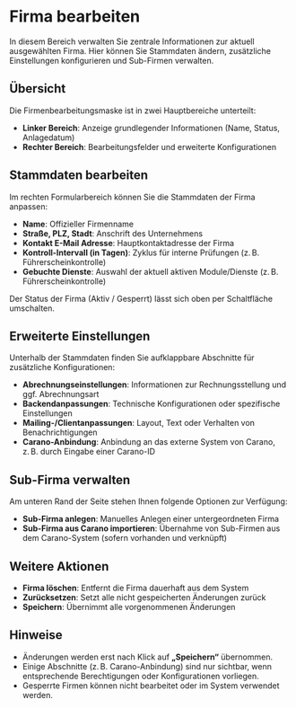 # Firma bearbeiten

In diesem Bereich verwalten Sie zentrale Informationen zur aktuell ausgewählten Firma. Hier können Sie Stammdaten ändern, zusätzliche Einstellungen konfigurieren und Sub-Firmen verwalten.

## Übersicht

Die Firmenbearbeitungsmaske ist in zwei Hauptbereiche unterteilt:

- **Linker Bereich**: Anzeige grundlegender Informationen (Name, Status, Anlagedatum)
- **Rechter Bereich**: Bearbeitungsfelder und erweiterte Konfigurationen

## Stammdaten bearbeiten

Im rechten Formularbereich können Sie die Stammdaten der Firma anpassen:

- **Name**: Offizieller Firmenname
- **Straße, PLZ, Stadt**: Anschrift des Unternehmens
- **Kontakt E-Mail Adresse**: Hauptkontaktadresse der Firma
- **Kontroll-Intervall (in Tagen)**: Zyklus für interne Prüfungen (z. B. Führerscheinkontrolle)
- **Gebuchte Dienste**: Auswahl der aktuell aktiven Module/Dienste (z. B. Führerscheinkontrolle)

Der Status der Firma (Aktiv / Gesperrt) lässt sich oben per Schaltfläche umschalten.

## Erweiterte Einstellungen

Unterhalb der Stammdaten finden Sie aufklappbare Abschnitte für zusätzliche Konfigurationen:

- **Abrechnungseinstellungen**: Informationen zur Rechnungsstellung und ggf. Abrechnungsart
- **Backendanpassungen**: Technische Konfigurationen oder spezifische Einstellungen
- **Mailing-/Clientanpassungen**: Layout, Text oder Verhalten von Benachrichtigungen
- **Carano-Anbindung**: Anbindung an das externe System von Carano, z. B. durch Eingabe einer Carano-ID

## Sub-Firma verwalten

Am unteren Rand der Seite stehen Ihnen folgende Optionen zur Verfügung:

- **Sub-Firma anlegen**: Manuelles Anlegen einer untergeordneten Firma
- **Sub-Firma aus Carano importieren**: Übernahme von Sub-Firmen aus dem Carano-System (sofern vorhanden und verknüpft)

## Weitere Aktionen

- **Firma löschen**: Entfernt die Firma dauerhaft aus dem System
- **Zurücksetzen**: Setzt alle nicht gespeicherten Änderungen zurück
- **Speichern**: Übernimmt alle vorgenommenen Änderungen

## Hinweise

- Änderungen werden erst nach Klick auf **„Speichern“** übernommen.
- Einige Abschnitte (z. B. Carano-Anbindung) sind nur sichtbar, wenn entsprechende Berechtigungen oder Konfigurationen vorliegen.
- Gesperrte Firmen können nicht bearbeitet oder im System verwendet werden.